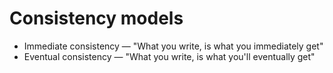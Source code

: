 # Consistency models

* Immediate consistency — "What you write, is what you immediately get"
* Eventual consistency — "What you write, is what you'll eventually get"
